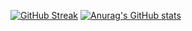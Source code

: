 [![GitHub Streak](https://streak-stats.demolab.com/?user=vedantsp&theme=nightowl)](https://git.io/streak-stats)
[![Anurag's GitHub stats](https://github-readme-stats.vercel.app/api?username=vedantsp)](https://github.com/anuraghazra/github-readme-stats)
